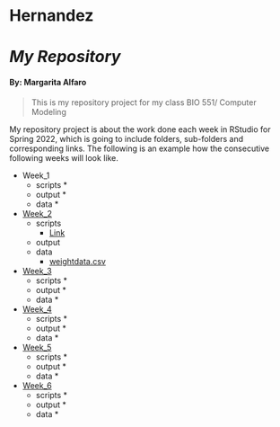# Hernandez
# _My Repository_
#### By: Margarita Alfaro

>This is my repository project for my class BIO 551/ Computer Modeling

My repository project is about the work done each week in RStudio for Spring 2022, which is going to include folders, sub-folders and corresponding links. The following is an example how the consecutive following weeks will look like. 

* Week_1
  * scripts
    *
  * output
    *
  * data
    *
* [Week_2](https://github.com/Biol551-CSUN/Alfaro_Hernandez/tree/main/week_2)
  * scripts
    * [Link](https://github.com/Biol551-CSUN/Alfaro_Hernandez/tree/main/week_2/scripts)
  * output
  * data
    * [weightdata.csv](https://github.com/Biol551-CSUN/Alfaro_Hernandez/tree/main/week_2/data)
* [Week_3](https://github.com/Biol551-CSUN/Alfaro_Hernandez/tree/main/Week_3)
  * scripts
    *
  * output
    *
  * data
    *
* [Week_4](https://github.com/Biol551-CSUN/Alfaro_Hernandez/tree/main/week_4)
  * scripts
    *
  * output
    *
  * data
    *
* [Week_5](https://github.com/Biol551-CSUN/Alfaro_Hernandez/tree/main/week_5)
  * scripts
    *
  * output
    *
  * data
    *
* [Week_6](https://github.com/Biol551-CSUN/Alfaro_Hernandez/tree/main/week_6/scripts)
  * scripts
    *
  * output
    *
  * data
    *
    
    
    
  